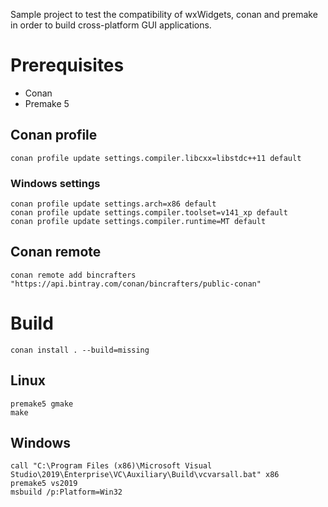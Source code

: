 Sample project to test the compatibility of wxWidgets, conan and premake
in order to build cross-platform GUI applications.

# Prerequisites

- Conan
- Premake 5

## Conan profile

```
conan profile update settings.compiler.libcxx=libstdc++11 default
```

### Windows settings

```
conan profile update settings.arch=x86 default
conan profile update settings.compiler.toolset=v141_xp default
conan profile update settings.compiler.runtime=MT default
```

## Conan remote

```
conan remote add bincrafters "https://api.bintray.com/conan/bincrafters/public-conan"
```

# Build

```
conan install . --build=missing
```

## Linux

```
premake5 gmake
make
```

## Windows

```
call "C:\Program Files (x86)\Microsoft Visual Studio\2019\Enterprise\VC\Auxiliary\Build\vcvarsall.bat" x86
premake5 vs2019
msbuild /p:Platform=Win32
```
